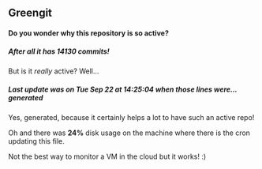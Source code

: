 ## Greengit

#### Do you wonder why this repository is so active?

##### After all it has 14130 commits!

But is it *really* active? Well...

##### Last update was on Tue Sep 22 at 14:25:04 when those lines were... generated

Yes, generated, because it certainly helps a lot to have such an active repo!

Oh and there was **24%** disk usage on the machine
where there is the cron updating this file.

Not the best way to monitor a VM in the cloud but it works! :)
